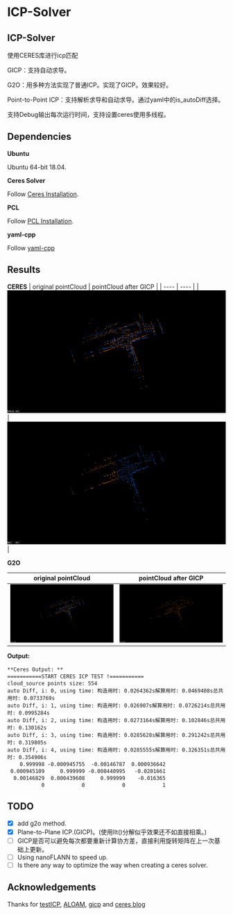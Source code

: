 # ICP-Solver
## ICP-Solver
使用CERES库进行icp匹配

GICP：支持自动求导。

G2O：用多种方法实现了普通ICP。实现了GICP。效果较好。

Point-to-Point ICP：支持解析求导和自动求导。通过yaml中的is_autoDiff选择。

支持Debug输出每次运行时间，支持设置ceres使用多线程。

## Dependencies

**Ubuntu**

Ubuntu 64-bit 18.04.

**Ceres Solver**

Follow [Ceres Installation](http://ceres-solver.org/installation.html).

**PCL**

Follow [PCL Installation](http://www.pointclouds.org/downloads/linux.html).

**yaml-cpp**

Follow [yaml-cpp](https://github.com/jbeder/yaml-cpp)


## Results
**CERES**
|  original pointCloud   | pointCloud after GICP  |
|  ----  | ----  |
| ![before](./doc/before.png)  | ![after](./doc/after.png) |

**G2O**

|  original pointCloud   | pointCloud after GICP  |
|  ----  | ----  |
| ![before](./doc/gicp_before.png)  | ![after](./doc/after_gicp.png) |

**Output:**
```
**Ceres Output: **
===========START CERES ICP TEST !===========
cloud_source points size: 554
auto Diff, i: 0, using time: 构造用时: 0.0264362s解算用时: 0.0469408s总共用时: 0.0733769s
auto Diff, i: 1, using time: 构造用时: 0.026907s解算用时: 0.0726214s总共用时: 0.0995284s
auto Diff, i: 2, using time: 构造用时: 0.0273164s解算用时: 0.102846s总共用时: 0.130162s
auto Diff, i: 3, using time: 构造用时: 0.0285628s解算用时: 0.291242s总共用时: 0.319805s
auto Diff, i: 4, using time: 构造用时: 0.0285555s解算用时: 0.326351s总共用时: 0.354906s
    0.999998 -0.000945755  -0.00146787  0.000936642
 0.000945109     0.999999 -0.000440995   -0.0201661
  0.00146829  0.000439608     0.999999    -0.016365
           0            0            0            1
```


## TODO
- [X] add g2o method.
- [X] Plane-to-Plane ICP.(GICP)。(使用llt()分解似乎效果还不如直接相乘。)
- [ ] GICP是否可以避免每次都要重新计算协方差，直接利用旋转矩阵在上一次基础上更新。
- [ ] Using nanoFLANN to speed up.
- [ ] Is there any way to optimize the way when creating a ceres solver.

## Acknowledgements
Thanks for [testICP](https://github.com/chengwei0427/testICP), 
[ALOAM](https://github.com/HKUST-Aerial-Robotics/A-LOAM),
[gicp](https://github.com/avsegal/gicp) 
and 
[ceres blog](https://blog.csdn.net/qq_42911741/article/details/127326164)